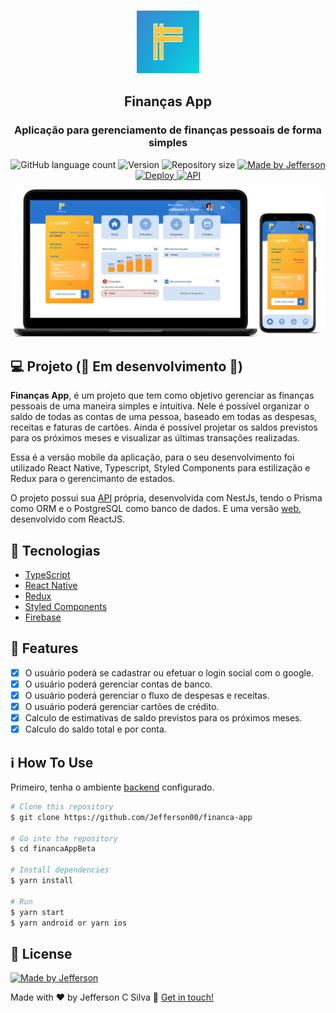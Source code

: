 <h3 align="center">
  <img alt="FinancasApp" title="FinancasApp" src=".github/logo.png" height="100px" width="100px"/>
</h3>

<h2 align="center">
 Finanças App
</h2>

<h3 align="center">
  Aplicação para gerenciamento de finanças pessoais de forma simples
</h3>

<p align="center">
 <img alt="GitHub language count" src="https://img.shields.io/github/languages/count/Jefferson00/financa-app?color=blue">
  <img alt="Version" src="https://img.shields.io/badge/version-1.0-blue">
  <img alt="Repository size" src="https://img.shields.io/github/repo-size/Jefferson00/financa-app?color=blue">
  <a href="https://www.linkedin.com/in/jefferson-c-silva-aa1b7b1a9/">
    <img alt="Made by Jefferson" src="https://img.shields.io/badge/made%20by-Jefferson-blue">
  </a>
  <a href="http://financa-web.vercel.app/">
    <img alt="Deploy" src="https://img.shields.io/badge/deploy-Vercel-blue">
  </a>
  <a href="https://github.com/Jefferson00/FinanceAPI">
    <img alt="API" src="https://img.shields.io/badge/backend-NestJS-blue">
  </a>
</p>

<p align="center">
  <img src=".github/preview.png">
</p>

## 💻 Projeto (🚧 Em desenvolvimento 🚧)

<strong>Finanças App</strong>, é um projeto que tem como objetivo gerenciar as finanças pessoais de uma maneira simples e intuitiva. Nele é possível organizar o saldo de todas as contas de uma pessoa, baseado em todas as despesas, receitas e faturas de cartões. Ainda é possível projetar os saldos previstos para os próximos meses e visualizar as últimas transações realizadas.

Essa é a versão mobile da aplicação, para o seu desenvolvimento foi utilizado React Native, Typescript, Styled Components para estilização e Redux para o gerencimanto de estados.

O projeto possui sua [API](https://github.com/Jefferson00/FinanceAPI) própria, desenvolvida com NestJs, tendo o Prisma como ORM e o PostgreSQL como banco de dados. E uma versão [web](https://github.com/Jefferson00/FinancaWeb), desenvolvido com ReactJS.

## 🚀 Tecnologias

- [TypeScript](https://www.typescriptlang.org/)
- [React Native](https://reactnative.dev/)
- [Redux](https://redux.js.org/)
- [Styled Components](https://www.styled-components.com/)
- [Firebase](https://firebase.google.com/)

## 🚀 Features

- [x] O usuário poderá se cadastrar ou efetuar o login social com o google.
- [x] O usuário poderá gerenciar contas de banco.
- [x] O usuário poderá gerenciar o fluxo de despesas e receitas.
- [x] O usuário poderá gerenciar cartões de crédito.
- [x] Calculo de estimativas de saldo previstos para os próximos meses.
- [x] Calculo do saldo total e por conta.

## ℹ️ How To Use

Primeiro, tenha o ambiente [backend](https://github.com/Jefferson00/FinanceAPI) configurado.

```bash
# Clone this repository
$ git clone https://github.com/Jefferson00/financa-app

# Go into the repository
$ cd financaAppBeta

# Install dependencies
$ yarn install

# Run
$ yarn start
$ yarn android or yarn ios

```

## 📝 License

<a href="/LICENSE">
    <img alt="Made by Jefferson" src="https://img.shields.io/badge/licence-MIT-blue">
 </a>

Made with ♥ by Jefferson C Silva :wave: [Get in touch!](https://www.linkedin.com/in/jefferson-c-silva)
